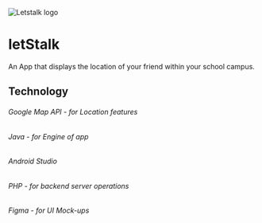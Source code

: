 ![Letstalk logo](http://www.filetolink.com/9f1b29069d "Letstalk logo")

# letStalk
An App that displays the location of your friend within your school campus.

## Technology

###### Google Map API - for Location features
######  Java - for Engine of app
######  Android Studio
######  PHP - for backend server operations
######  Figma - for UI Mock-ups
